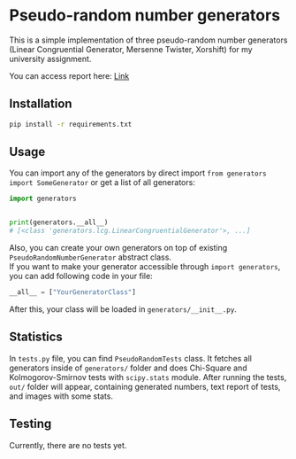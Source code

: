 # Pseudo-random number generators

This is a simple implementation of three pseudo-random number generators (Linear Congruential Generator, Mersenne Twister, Xorshift)
for my university assignment.

You can access report here: [Link](https://cxrsed.notion.site/Report-ae0ebbd0e41845b599f3c6bc39b5baa7)

## Installation

```sh
pip install -r requirements.txt
```

## Usage

You can import any of the generators by direct import `from generators import SomeGenerator` or get a list of all generators:

```py
import generators


print(generators.__all__)
# [<class 'generators.lcg.LinearCongruentialGenerator'>, ...]
```

Also, you can create your own generators on top of existing `PseudoRandomNumberGenerator` abstract class.  
If you want to make your generator accessible through `import generators`, you can add following code in your file:

```py
__all__ = ["YourGeneratorClass"]
```

After this, your class will be loaded in `generators/__init__.py`.

## Statistics

In `tests.py` file, you can find `PseudoRandomTests` class. It fetches all generators inside of `generators/` folder and does Chi-Square and Kolmogorov-Smirnov tests with `scipy.stats` module. After running the tests, `out/` folder will appear, containing generated numbers, text report of tests, and images with some stats.

## Testing

Currently, there are no tests yet.